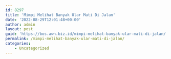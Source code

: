 ```yaml
---
id: 8297
title: 'Mimpi Melihat Banyak Ular Mati Di Jalan'
date: '2022-08-29T12:01:48+00:00'
author: admin
layout: post
guid: 'https://bos.awn.biz.id/mimpi-melihat-banyak-ular-mati-di-jalan/'
permalink: /mimpi-melihat-banyak-ular-mati-di-jalan/
categories:
    - Uncategorized
---
```


